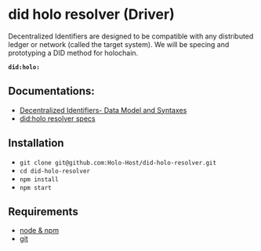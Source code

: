 # did holo resolver (Driver)

Decentralized Identifiers are designed to be compatible with any distributed ledger or network (called the target system). We will be specing and prototyping a DID method for holochain.

**`did:holo:`**

## Documentations:
- [Decentralized Identifiers- Data Model and Syntaxes](https://w3c-ccg.github.io/did-spec/)
- [did:holo resolver specs](./doc/did_holo_spec.md)

## Installation

* `git clone git@github.com:Holo-Host/did-holo-resolver.git`
* `cd did-holo-resolver`
* `npm install`
* `npm start`

## Requirements

* [node & npm](https://nodejs.org/en/)
* [git](https://www.robinwieruch.de/git-essential-commands/)
